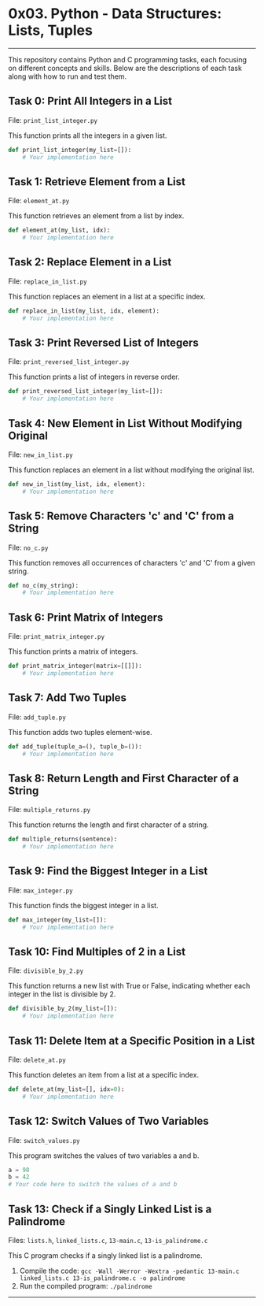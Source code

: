 # 0x03. Python - Data Structures: Lists, Tuples
---

This repository contains Python and C programming tasks, each focusing on different concepts and skills. Below are the descriptions of each task along with how to run and test them.

## Task 0: Print All Integers in a List
File: `print_list_integer.py`

This function prints all the integers in a given list.
```python
def print_list_integer(my_list=[]):
    # Your implementation here
```

## Task 1: Retrieve Element from a List
File: `element_at.py`

This function retrieves an element from a list by index.
```python
def element_at(my_list, idx):
    # Your implementation here
```

## Task 2: Replace Element in a List
File: `replace_in_list.py`

This function replaces an element in a list at a specific index.
```python
def replace_in_list(my_list, idx, element):
    # Your implementation here
```

## Task 3: Print Reversed List of Integers
File: `print_reversed_list_integer.py`

This function prints a list of integers in reverse order.
```python
def print_reversed_list_integer(my_list=[]):
    # Your implementation here
```

## Task 4: New Element in List Without Modifying Original
File: `new_in_list.py`

This function replaces an element in a list without modifying the original list.
```python
def new_in_list(my_list, idx, element):
    # Your implementation here
```

## Task 5: Remove Characters 'c' and 'C' from a String
File: `no_c.py`

This function removes all occurrences of characters 'c' and 'C' from a given string.
```python
def no_c(my_string):
    # Your implementation here
```

## Task 6: Print Matrix of Integers
File: `print_matrix_integer.py`

This function prints a matrix of integers.
```python
def print_matrix_integer(matrix=[[]]):
    # Your implementation here
```

## Task 7: Add Two Tuples
File: `add_tuple.py`

This function adds two tuples element-wise.
```python
def add_tuple(tuple_a=(), tuple_b=()):
    # Your implementation here
```

## Task 8: Return Length and First Character of a String
File: `multiple_returns.py`

This function returns the length and first character of a string.
```python
def multiple_returns(sentence):
    # Your implementation here
```

## Task 9: Find the Biggest Integer in a List
File: `max_integer.py`

This function finds the biggest integer in a list.
```python
def max_integer(my_list=[]):
    # Your implementation here
```

## Task 10: Find Multiples of 2 in a List
File: `divisible_by_2.py`

This function returns a new list with True or False, indicating whether each integer in the list is divisible by 2.
```python
def divisible_by_2(my_list=[]):
    # Your implementation here
```

## Task 11: Delete Item at a Specific Position in a List
File: `delete_at.py`

This function deletes an item from a list at a specific index.
```python
def delete_at(my_list=[], idx=0):
    # Your implementation here
```

## Task 12: Switch Values of Two Variables
File: `switch_values.py`

This program switches the values of two variables a and b.
```python
a = 98
b = 42
# Your code here to switch the values of a and b
```

## Task 13: Check if a Singly Linked List is a Palindrome
Files: `lists.h`, `linked_lists.c`, `13-main.c`, `13-is_palindrome.c`

This C program checks if a singly linked list is a palindrome.
1. Compile the code: `gcc -Wall -Werror -Wextra -pedantic 13-main.c linked_lists.c 13-is_palindrome.c -o palindrome`
2. Run the compiled program: `./palindrome`

---

